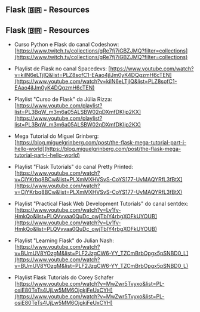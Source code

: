 ## Flask 🇧🇷 - Resources

## Flask 🇧🇷 - Resources

- Curso Python e Flask do canal Codeshow:
[https://www.twitch.tv/collections/gRe7fj7iGBZJMQ?filter=collections](https://www.twitch.tv/collections/gRe7fj7iGBZJMQ?filter=collections)

- Playlist de Flask no canal Spacedevs:
[https://www.youtube.com/watch?v=kilN6eLTjIQ&list=PLZ8sofC1-EAao4jIJm0yK4DQgzmH6cTEN](https://www.youtube.com/watch?v=kilN6eLTjIQ&list=PLZ8sofC1-EAao4jIJm0yK4DQgzmH6cTEN)

- Playlist "Curso de Flask" da Júlia Rizza:
[https://www.youtube.com/playlist?list=PL3BqW_m3m6a05ALSBW02qDXmfDKIip2KX](https://www.youtube.com/playlist?list=PL3BqW_m3m6a05ALSBW02qDXmfDKIip2KX)

- Mega Tutorial do Miguel Grinberg:
[https://blog.miguelgrinberg.com/post/the-flask-mega-tutorial-part-i-hello-world](https://blog.miguelgrinberg.com/post/the-flask-mega-tutorial-part-i-hello-world)

- Playlist "Flask Tutorials" do canal Pretty Printed:
[https://www.youtube.com/watch?v=CjYKrbq8BCw&list=PLXmMXHVSvS-CoYS177-UvMAQYRfL3fBtX](https://www.youtube.com/watch?v=CjYKrbq8BCw&list=PLXmMXHVSvS-CoYS177-UvMAQYRfL3fBtX)

- Playlist "Practical Flask Web Development Tutorials" do canal sentdex:
[https://www.youtube.com/watch?v=Lv1fv-HmkQo&list=PLQVvvaa0QuDc_owjTbIY4rbgXOFkUYOUB](https://www.youtube.com/watch?v=Lv1fv-HmkQo&list=PLQVvvaa0QuDc_owjTbIY4rbgXOFkUYOUB)

- Playlist "Learning Flask" do Julian Nash:
[https://www.youtube.com/watch?v=BUmUV8YOzgM&list=PLF2JzgCW6-YY_TZCmBrbOpgx5pSNBD0_L](https://www.youtube.com/watch?v=BUmUV8YOzgM&list=PLF2JzgCW6-YY_TZCmBrbOpgx5pSNBD0_L)

- Playlist Flask Tutorials do Corey Schafer
[https://www.youtube.com/watch?v=MwZwr5Tvyxo&list=PL-osiE80TeTs4UjLw5MM6OjgkjFeUxCYH](https://www.youtube.com/watch?v=MwZwr5Tvyxo&list=PL-osiE80TeTs4UjLw5MM6OjgkjFeUxCYH)
